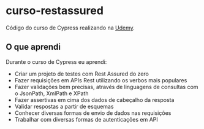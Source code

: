 # curso-restassured
Código do curso de Cypress realizando na [Udemy](https://www.udemy.com/course/testando-api-rest-com-rest-assured/).

## O que aprendi
Durante o curso de Cypress eu aprendi:
- Criar um projeto de testes com Rest Assured do zero
- Fazer requisições em APIs Rest utilizando os verbos mais populares
- Fazer validações bem precisas, através de linguagens de consultas com o JsonPath, XmlPath e XPath
- Fazer assertivas em cima dos dados de cabeçalho da resposta
- Validar respostas a partir de esquemas
- Conhecer diversas formas de envio de dados nas requisições
- Trabalhar com diversas formas de autenticações em API
